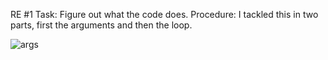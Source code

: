 RE #1
Task:
	Figure out what the code does.
Procedure: 
I tackled this in two parts, first the arguments and then the loop.

![args]([#1/args.png](https://raw.githubusercontent.com/ChrisVega/RE-challenges-write-up/main/%231/args.png)https://raw.githubusercontent.com/ChrisVega/RE-challenges-write-up/main/%231/args.png)


